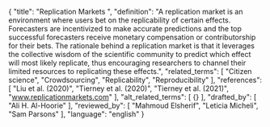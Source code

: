 {
  "title": "Replication Markets ",
  "definition": "A replication market is an environment where users bet on the replicability of certain effects. Forecasters are incentivized to make accurate predictions and the top successful forecasters receive monetary compensation or contributorship for their bets. The rationale behind a replication market is that it leverages the collective wisdom of the scientific community to predict which effect will most likely replicate, thus encouraging researchers to channel their limited resources to replicating these effects.",
  "related_terms": [
    "Citizen science",
    "Crowdsourcing",
    "Replicability",
    "Reproducibility"
  ],
  "references": [
    "Liu et al. (2020)",
    "Tierney et al. (2020)",
    "Tierney et al. (2021)",
    "www.replicationmarkets.com"
  ],
  "alt_related_terms": [
    {}
  ],
  "drafted_by": [
    "Ali H. Al-Hoorie"
  ],
  "reviewed_by": [
    "Mahmoud Elsherif",
    "Leticia Micheli",
    "Sam Parsons"
  ],
  "language": "english"
}
